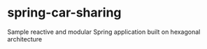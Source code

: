 # spring-car-sharing
Sample reactive and modular Spring application built on hexagonal architecture
